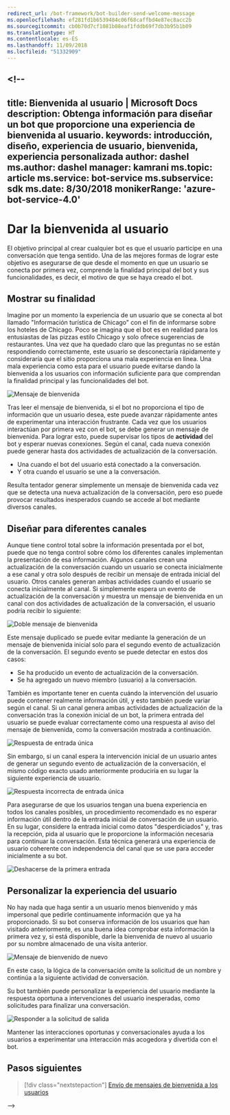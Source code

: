 ```yaml
---
redirect_url: /bot-framework/bot-builder-send-welcome-message
ms.openlocfilehash: ef281fd1b6539484c06f68caffbd4e87ec8acc2b
ms.sourcegitcommit: cb0b70d7cf1081b08eaf1fddb69f7db3b95b1b09
ms.translationtype: HT
ms.contentlocale: es-ES
ms.lasthandoff: 11/09/2018
ms.locfileid: "51332909"
---
```

<a name="--"></a><!--
---
title: Bienvenida al usuario | Microsoft Docs description: Obtenga información para diseñar un bot que proporcione una experiencia de bienvenida al usuario.
keywords: introducción, diseño, experiencia de usuario, bienvenida, experiencia personalizada author: dashel ms.author: dashel manager: kamrani ms.topic: article ms.service: bot-service ms.subservice: sdk ms.date: 8/30/2018 monikerRange: 'azure-bot-service-4.0'
---

# <a name="welcoming-the-user"></a>Dar la bienvenida al usuario

El objetivo principal al crear cualquier bot es que el usuario participe en una conversación que tenga sentido. Una de las mejores formas de lograr este objetivo es asegurarse de que desde el momento en que un usuario se conecta por primera vez, comprende la finalidad principal del bot y sus funcionalidades, es decir, el motivo de que se haya creado el bot.

## <a name="show-your-purpose"></a>Mostrar su finalidad

Imagine por un momento la experiencia de un usuario que se conecta al bot llamado "Información turística de Chicago" con el fin de informarse sobre los hoteles de Chicago. Poco se imagina que el bot es en realidad para los entusiastas de las pizzas estilo Chicago y solo ofrece sugerencias de restaurantes. Una vez que ha quedado claro que las preguntas no se están respondiendo correctamente, este usuario se desconectaría rápidamente y consideraría que el sitio proporciona una mala experiencia en línea. Una mala experiencia como esta para el usuario puede evitarse dando la bienvenida a los usuarios con información suficiente para que comprendan la finalidad principal y las funcionalidades del bot. 

![Mensaje de bienvenida](./media/welcome_message.png)

Tras leer el mensaje de bienvenida, si el bot no proporciona el tipo de información que un usuario desea, este puede avanzar rápidamente antes de experimentar una interacción frustrante.
Cada vez que los usuarios interactúan por primera vez con el bot, se debe generar un mensaje de bienvenida. Para lograr esto, puede supervisar los tipos de **actividad** del bot y esperar nuevas conexiones. Según el canal, cada nueva conexión puede generar hasta dos actividades de actualización de la conversación.

- Una cuando el bot del usuario está conectado a la conversación.
- Y otra cuando el usuario se une a la conversación.

Resulta tentador generar simplemente un mensaje de bienvenida cada vez que se detecta una nueva actualización de la conversación, pero eso puede provocar resultados inesperados cuando se accede al bot mediante diversos canales.

## <a name="design-for-different-channels"></a>Diseñar para diferentes canales

Aunque tiene control total sobre la información presentada por el bot, puede que no tenga control sobre cómo los diferentes canales implementan la presentación de esa información. Algunos canales crean una actualización de la conversación cuando un usuario se conecta inicialmente a ese canal y otra solo después de recibir un mensaje de entrada inicial del usuario. Otros canales generan ambas actividades cuando el usuario se conecta inicialmente al canal. Si simplemente espera un evento de actualización de la conversación y muestra un mensaje de bienvenida en un canal con dos actividades de actualización de la conversación, el usuario podría recibir lo siguiente:

![Doble mensaje de bienvenida](./media/double_welcome_message.png)

Este mensaje duplicado se puede evitar mediante la generación de un mensaje de bienvenida inicial solo para el segundo evento de actualización de la conversación. El segundo evento se puede detectar en estos dos casos:
- Se ha producido un evento de actualización de la conversación.
- Se ha agregado un nuevo miembro (usuario) a la conversación.

También es importante tener en cuenta cuándo la intervención del usuario puede contener realmente información útil, y esto también puede variar según el canal. Si un canal genera ambas actividades de actualización de la conversación tras la conexión inicial de un bot, la primera entrada del usuario se puede evaluar correctamente como una respuesta al aviso del mensaje de bienvenida, como la conversación mostrada a continuación.

![Respuesta de entrada única](./media/single_input_response.png)

Sin embargo, si un canal espera la intervención inicial de un usuario antes de generar un segundo evento de actualización de la conversación, el mismo código exacto usado anteriormente produciría en su lugar la siguiente experiencia de usuario.

![Respuesta incorrecta de entrada única](./media/single_input_wrong_response.png)

Para asegurarse de que los usuarios tengan una buena experiencia en todos los canales posibles, un procedimiento recomendado es no esperar información útil dentro de la entrada inicial de conversación de un usuario. En su lugar, considere la entrada inicial como datos "desperdiciados" y, tras la recepción, pida al usuario que le proporcione la información necesaria para continuar la conversación. Esta técnica generará una experiencia de usuario coherente con independencia del canal que se use para acceder inicialmente a su bot.

![Deshacerse de la primera entrada](./media/no_first_input_response.png)

## <a name="personalize-the-user-experience"></a>Personalizar la experiencia del usuario

No hay nada que haga sentir a un usuario menos bienvenido y más impersonal que pedirle continuamente información que ya ha proporcionado. Si su bot conserva información de los usuarios que han visitado anteriormente, es una buena idea comprobar esta información la primera vez y, si está disponible, darle la bienvenida de nuevo al usuario por su nombre almacenado de una visita anterior. 

![Mensaje de bienvenido de nuevo](./media/welcome_back.png)

En este caso, la lógica de la conversación omite la solicitud de un nombre y continúa a la siguiente actividad de conversación.

Su bot también puede personalizar la experiencia del usuario mediante la respuesta oportuna a intervenciones del usuario inesperadas, como solicitudes para finalizar una conversación.

![Responder a la solicitud de salida](./media/respond_to_exit.png)

Mantener las interacciones oportunas y conversacionales ayuda a los usuarios a experimentar una interacción más acogedora y divertida con el bot.

## <a name="next-steps"></a>Pasos siguientes
> [!div class="nextstepaction"]
> [Envío de mensajes de bienvenida a los usuarios](bot-builder-send-welcome-message.md)

-->
